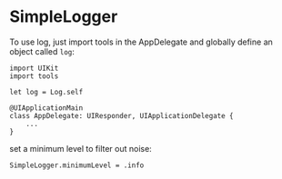 # SimpleLogger

To use log, just import tools in the AppDelegate and globally define an object called `log`:
```
import UIKit
import tools

let log = Log.self

@UIApplicationMain
class AppDelegate: UIResponder, UIApplicationDelegate {
    ...
}
```

set a minimum level to filter out noise:
```
SimpleLogger.minimumLevel = .info
```
